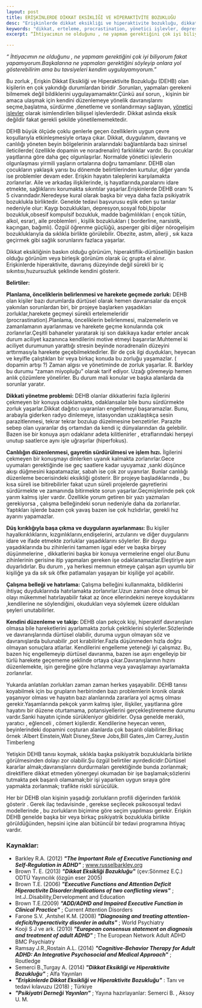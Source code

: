 ```yaml
---
layout: post
title: ERİŞKİNLERDE DİKKAT EKSİKLİĞİ VE HİPERAKTİVİTE BOZUKLUĞU
desc: "Erişkinlerde dikkat eksikliği ve hiperaktivite bozukluğu, dikkat, davranış, duygulanım ve canlılığı etkileyen bir bozukluktur."
keywords: "dikkat, erteleme, procrastination, yönetici işlevler, depresyon, kaygı, hiperfokus"
excerpt: “İhtiyacımın ne olduğunu , ne yapmam gerektiğini çok iyi biliyorum fakat yapamıyorum.Başkalarına ne yapmaları gerektiğini söyleyip onlara yol gösterebilirim ama bu tavsiyeleri kendim uygulayamıyorum.” Bu zorluk , Erişkin Dikkat Eksikliği ve Hiperaktivite Bozukluğu (DEHB) olan kişilerin en çok yakındığı durumlardan biridir .Sorunları, yapmaları gerekeni bilmemek değil bildiklerini uygulayamamaktır.Çünkü asıl sorun, , kişinin bir amaca ulaşmak için kendini düzenlemeye yönelik davranışlarını seçme,başlatma, sürdürme ,denetleme ve sonlandırmayı sağlayan, yönetici işlevler olarak isimlendirilen bilişsel işlevlerdedir. Dikkat aslında eksik değildir fakat gerekli şekilde yönetilememektedir.

---
```


_“ İhtiyacımın ne olduğunu , ne yapmam gerektiğini çok iyi biliyorum fakat
yapamıyorum.Başkalarına ne yapmaları gerektiğini söyleyip onlara yol gösterebilirim ama bu
tavsiyeleri kendim uygulayamıyorum.”_

Bu zorluk , Erişkin Dikkat Eksikliği ve Hiperaktivite Bozukluğu (DEHB) olan kişilerin en çok
yakındığı durumlardan biridir .Sorunları, yapmaları gerekeni bilmemek değil bildiklerini
uygulayamamaktır.Çünkü asıl sorun, , kişinin bir amaca ulaşmak için kendini düzenlemeye
yönelik davranışlarını seçme,başlatma, sürdürme ,denetleme ve sonlandırmayı sağlayan,
[yönetici işlevler](/yonetici-islevler/index.html) olarak isimlendirilen bilişsel işlevlerdedir.
Dikkat aslında eksik değildir fakat gerekli şekilde yönetilememektedir.

DEHB büyük ölçüde çoklu genlerle geçen özelliklerin uygun çevre koşullarıyla
etkinleşmesiyle ortaya çıkar. Dikkat, duygulanım, davranış ve canlılığı yöneten beyin
bölgelerinin aralarındaki bağlantılarda bazı sinirsel ileticilerde( özellikle dopamin ve
noradrenalin) farklılıklar vardır. Bu çocuklar yaşıtlarına göre daha geç olgunlaşırlar.
Normalde yönetici işlevlerin olgunlaşması yirmili yaşların ortalarına doğru tamamlanır. DEHB
olan çocukların yaklaşık yarısı bu dönemde belirtilerinden kurtulur, diğer yarıda ise
problemler devam eder. Erişkin hayatın taleplerini karşılamakta zorlanırlar. Aile ve arkadaş
ilişkilerinde, iş hayatlarında,paralarını idare etmekte, sağlıklarını korumakta sıkıntılar
yaşarlar.Erişkinlerde DEHB oranı % 5 civarındadır.Neredeyse kural olarak başka bir veya daha
fazla psikiyatrik bozuklukla birliktedir. Genelde tedavi başvurusu eşlik eden şu tanılar
nedeniyle olur: Kaygı bozuklukları, depresyon,sosyal fobi,bipolar bozukluk,obsesif kompulsif
bozukluk, madde bağımlılıkları ( ençok tütün, alkol, esrar), aile problemleri , kişilik bozuklukları
( borderline, narsistik, kaçıngan, bağımlı). Özgül öğrenme güçlüğü, asperger gibi diğer
nörogelişim bozukluklarıyla da sıklıkla birlikte görülebilir. Obezite, astım, allerji , sık kaza
geçirmek gibi sağlık sorunlarını fazlaca yaşarlar.

Dikkat eksikliğinin baskın olduğu görünüm, hiperaktiflik-dürtüselliğin baskın olduğu
görünüm veya birleşik görünüm olarak üç grupta el alınır. Erişkinlerde hiperaktivite, davranış
düzeyinde değil sürekli bir iç sıkıntısı,huzursuzluk şeklinde kendini gösterir.

__Belirtiler:__

__Planlama, önceliklerin belirlenmesi ve harekete geçmede zorluk:__ DEHB olan kişiler bazı
durumlarda dürtüsel olarak hemen davransalar da ençok yakınılan sorunlardan biri, bir projeye
başlarken yaşadıkları zorluklar,harekete geçmeyi sürekli ertelemeleridir
(procrastination).Planlama, önceliklerin belirlenmesi, malzemelerin ve zamanlamanın
ayarlanması ve harekete geçme konularında çok zorlanırlar.Çeşitli bahaneler yaratarak işi son
dakikaya kadar erteler ancak durum aciliyet kazanınca kendilerini motive etmeyi
başarırlar.Muhtemel ki aciliyet durumunun yarattığı stresin beyinde noradrenalin düzeyini
arttırmasıyla harekete geçebilmektedirler.
Bir de çok ilgi duydukları, heyecan ve keyifle çalıştıkları bir veya birkaç konuda bu zorluğu
yaşamazlar. ( dopamin artışı ?)
Zaman algısı ve yönetiminde de zorluk yaşarlar. R. Barkley bu durumu “zaman miyopluğu”
olarak tarif ediyor. Uzağı göremeyip hemen anlık çözümlere yönelirler. Bu durum mali konular
ve başka alanlarda da sorunlar yaratır.

__Dikkati yönetme problemi:__ DEHB olanlar dikkatlerini fazla ilgilerini çekmeyen bir konuya
odaklamakta, odaklansalar bile bunu sürdürmekte zorluk yaşarlar.Dikkat dağıtıcı uyaranları
engellemeyi başaramazlar. Bunu, arabayla giderken radyo dinlemeye, istasyondan uzaklaştıkça
sesin parazitlenmesi, tekrar tekrar bozulup düzelmesine benzetirler. Parazite sebep olan
uyaranlar dış ortamdan da kendi iç dünyalarından da gelebilir. Bazen ise bir konuya aşırı
odaklanır adeta kilitlenirler , etraflarındaki herşeyi unutup saatlerce aynı işle uğraşırlar
(hiperfokus).

__Canlılığın düzenlenmesi, gayretin sürdürülmesi ve işlem hızı.__ İlgilerini çekmeyen bir
konuşmayı dinlerken uyanık kalmakta zorlanırlar.Gece uyumaları gerektiğinde ise geç saatlere
kadar uyuyamaz ,sanki düşünce akışı düğmesini kapatamazlar, sabah ise çok zor uyanırlar.
Bunlar canlılığı düzenleme becerisindeki eksikliği gösterir.
Bir projeye başladıklarında , bu kısa süreli ise bitirebilirler fakat uzun süreli projelerde
gayretlerini sürdürmekte ve zamanında bitirmekte sorun yaşarlar.Geçmişlerinde pek çok yarım
kalmış işler vardır. Özellikle yorum getiren bir yazı yazmaları gerekiyorsa , çalışma belleğindeki
sorun nedeniyle daha da zorlanırlar. Yaptıkları işlerde bazen çok yavaş bazen ise çok hızlıdırlar,
gerekli hız ayarını yapamazlar.

__Düş kırıklığıyla başa çıkma ve duyguların ayarlanması:__ Bu kişiler hayalkırıklıklarını,
kızgınlıklarını,endişelerini, arzularını ve diğer duygularını idare ve ifade etmekte zorluklar
yaşadıklarını söylerler. Bir duygu yaşadıklarında bu zihinlerini tamamen işgal eder ve başka
birşey düşünmelerine , dikkatlerini başka bir konuya vermelerine engel olur.Bunu zihinlerinin
gerisine itip yapmaları gereken işe odaklanamazlar.Eleştiriye aşırı duyarlıdırlar. Bu durum , ya
herkesi memnun etmeye çalışan aşırı uyumlu bir kişiliğe ya da sık sık öfke patlamaları yaşayan
bir kişiliğe yol açabilir.

__Çalışma belleği ve hatırlama:__ Çalışma belleğini kullanmakta, bildiklerini ihtiyaç
duyduklarında hatırlamakta zorlanırlar.Uzun zaman önce olmuş bir olayı mükemmel
hatırlayabilir fakat az önce ellerindekini nereye koyduklarını ,kendilerine ne söylendiğini,
okudukları veya söylemek üzere oldukları şeyleri unutabilirler.

__Kendini düzenleme ve takip:__ DEHB olan pekçok kişi, hiperaktif davranışları olmasa bile
hareketlerini ayarlamakta zorluk çektiklerini söylerler.Sözlerinde ve davranışlarında dürtüsel
olabilir, duruma uygun olmayan söz ve davranışlarda bulunabilir ,pot kırabilirler.Fazla
düşünmeden hızla doğru olmayan sonuçlara atlarlar. Kendilerini engelleme yeteneği iyi
çalışmaz. Bu, bazen hiç engellemeyip dürtüsel davranma, bazen ise aşırı engelleyip bir türlü
harekete geçememe şeklinde ortaya çıkar.Davranışlarının hızını düzenlemekte, işin gereğine
göre hızlanma veya yavaşlamayı ayarlamakta zorlanırlar.

Yukarda anlatılan zorlukları zaman zaman herkes yaşayabilir. DEHB tanısı koyabilmek için
bu grupların herbirinden bazı problemlerin kronik olarak yaşanıyor olması ve hayatın bazı
alanlarında zararlara yol açmış olması gerekir.Yaşamlarında pekçok yarım kalmış işler, ilişkiler,
yaşıtlarına göre hayatını bir düzene oturtamama, potansiyellerini gerçekleştirememe durumu
vardır.Sanki hayatın içinde sürükleniyor gibidirler. Oysa genelde meraklı, yaratıcı , eğlenceli ,
cömert kişilerdir. Kendilerine heyecan veren, beyinlerindeki dopamini coşturan alanlarda çok
başarılı olabilirler.Birkaç örnek :Albert Einstein,Walt Disney,Steve Jobs,Bill Gates,Jim
Carrey,Justin Timberleng

Yetişkin DEHB tanısı koymak, sıklıkla başka psikiyatrik bozukluklarla birlikte görülmesinden
dolayı zor olabilir.Şu özgül belirtiler ayırdedicidir:Dürtüsel kararlar almak;davranışlarını
durdurmaları gerektiğinde bunda zorlanmak; direktiflere dikkat etmeden yönergeyi okumadan
bir işe başlamak;sözlerini tutmakta pek başarılı olamamak;bir işi yaparken uygun sıraya göre
yapmakta zorlanmak; trafikte riskli sürücülük.

Her bir DEHB olan kişinin yaşadığı zorlukların profili diğerinden farklılık gösterir . Gerek ilaç
tedavisinde , gerekse seçilecek psikososyal tedavi modellerinde , bu zorlukların biçimine göre
seçim yapılması gerekir. Erişkin DEHB genelde başka bir veya birkaç psikiyatrik bozuklukla
birlikte görüldüğünden, hepsini içine alan bütüncül bir tedavi programına ihtiyaç vardır.

### Kaynaklar:

* Barkley R.A. (2012) ___"The Important Role of Executive Functioning and Self-Regulation in ADHD"___ ; www.russelbarkley.org
* Brown T. E. (2013) ___"Dikkat Eksikliği Bozukluğu"___ (çev:Sönmez E.Ç.) ODTÜ Yayıncılık (özgün eser 2005)
* Brown T.E. (2006) ___"Executive Functions and Attention Deficit Hiperactivite Disorder:Implications of two conflicting views"___ ; Int.J..Disability,Dervelopment and Education
* Brown T.E.(2009) ___"ADD/ADHD and Impaired Executive Function in Clinical Practice"___ ; Current Attention Disorders
* Farone S.V. ,Antshel K.M. (2008) ___"Diagnosing and treating attention-deficit/hyperactivity disorder in adults"___ ; World Psychiatry
* Kooji S J ve ark. (2010) ___"European consensus statement on diagnosis and treatment of adult ADHD"___ ; The European Network Adult ADHD BMC Psychiatry
* Ramsay J.R.,Rostain A.L. (2014) ___"Cognitive-Behavior Therapy for Adult ADHD: An Integrative Psychosocial and Medical Approach"___ ; Routledge
* Semerci B.,Turgay A. (2014) ___"Dikkat Eksikliği ve Hiperaktivite Bozukluğu"___ ; Alfa Yayınları
* ___"Erişkinlerde Dikkat Eksikliği ve Hiperaktivite Bozukluğu"___ : Tanı ve tedavi kılavuzu (2018) ; Türkiye
* ___"Psikiyatri Derneği Yayınları"___ ; Yayına hazırlayanlar: Semerci B. , Aksoy U. M.
